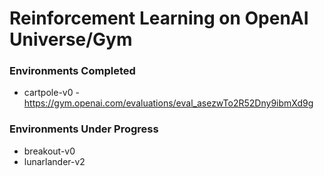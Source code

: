 # Reinforcement Learning on OpenAI Universe/Gym

### Environments Completed

* cartpole-v0 - https://gym.openai.com/evaluations/eval_asezwTo2R52Dny9ibmXd9g

### Environments Under Progress

* breakout-v0
* lunarlander-v2
